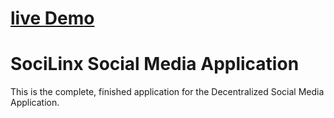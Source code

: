 # [live Demo](https://socialmedia-app-plum.vercel.app/)

# SociLinx Social Media Application

This is the complete, finished application for the Decentralized Social Media Application.
